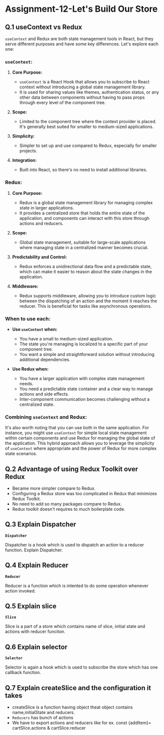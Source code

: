 # Assignment-12-Let's Build Our Store

## Q.1 useContext vs Redux

`useContext` and Redux are both state management tools in React, but they serve different purposes and have some key differences. Let's explore each one:

### `useContext`:

1. **Core Purpose:**

   - `useContext` is a React Hook that allows you to subscribe to React context without introducing a global state management library.
   - It is used for sharing values like themes, authentication status, or any other data between components without having to pass props through every level of the component tree.

2. **Scope:**

   - Limited to the component tree where the context provider is placed. It's generally best suited for smaller to medium-sized applications.

3. **Simplicity:**

   - Simpler to set up and use compared to Redux, especially for smaller projects.

4. **Integration:**
   - Built into React, so there's no need to install additional libraries.

### Redux:

1. **Core Purpose:**

   - Redux is a global state management library for managing complex state in larger applications.
   - It provides a centralized store that holds the entire state of the application, and components can interact with this store through actions and reducers.

2. **Scope:**

   - Global state management, suitable for large-scale applications where managing state in a centralized manner becomes crucial.

3. **Predictability and Control:**

   - Redux enforces a unidirectional data flow and a predictable state, which can make it easier to reason about the state changes in the application.

4. **Middleware:**
   - Redux supports middleware, allowing you to introduce custom logic between the dispatching of an action and the moment it reaches the reducer. This is beneficial for tasks like asynchronous operations.

### When to use each:

- **Use `useContext` when:**

  - You have a small to medium-sized application.
  - The state you're managing is localized to a specific part of your component tree.
  - You want a simple and straightforward solution without introducing additional dependencies.

- **Use Redux when:**
  - You have a larger application with complex state management needs.
  - You need a predictable state container and a clear way to manage actions and side effects.
  - Inter-component communication becomes challenging without a centralized state.

### Combining `useContext` and Redux:

It's also worth noting that you can use both in the same application. For instance, you might use `useContext` for simple local state management within certain components and use Redux for managing the global state of the application. This hybrid approach allows you to leverage the simplicity of `useContext` where appropriate and the power of Redux for more complex state scenarios.

## Q.2 Advantage of using Redux Toolkit over Redux

- Became more simpler compare to Redux.
- Configuring a Redux store was too complicated in Redux that minimizes Redux Toolkit.
- No need to add so many packages compare to Redux.
- Redux toolkit doesn't requires to much boilerplate code.

## Q.3 Explain Dispatcher

**`Dispatcher`**

Dispatcher is a hook which is used to dispatch an action to a reducer function.
Explain Dispatcher.

## Q.4 Explain Reducer

**`Reducer`**

Reducer is a function which is intented to do some operation whenever action invoked.

## Q.5 Explain slice

**`Slice`**

Slice is a part of a store which contains name of slice, initial state and actions with reducer funciton.

## Q.6 Explain selector

**`Selector`**

Selector is again a hook which is used to subscribe the store which has one callback function.

## Q.7 Explain createSlice and the configuration it takes

- createSlice is a function having object theat object contains name,initialState and reducers.
- `Reducers` has bunch of actions
- We have to export actions and reducers like for ex. const {addItem}= cartSlice.actions & cartSlice.reducer
